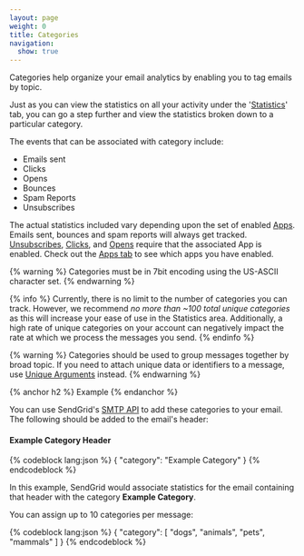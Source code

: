 ```yaml
---
layout: page
weight: 0
title: Categories
navigation:
  show: true
---
```


Categories help organize your email analytics by enabling you to tag emails by topic.

Just as you can view the statistics on all your activity under the '[Statistics]({{root_url}}/Delivery_Metrics/)' tab, you can go a step further and view the statistics broken down to a particular category.

The events that can be associated with category include:

-   Emails sent
-   Clicks
-   Opens
-   Bounces
-   Spam Reports
-   Unsubscribes

The actual statistics included vary depending upon the set of enabled [Apps]({{root_url}}/Apps/). Emails sent, bounces and spam reports will always get tracked. [Unsubscribes]({{root_url}}/Apps/subscription_tracking.html), [Clicks]({{root_url}}/Apps/click_tracking.html), and [Opens]({{root_url}}/Apps/open_tracking.html) require that the associated App is enabled. Check out the [Apps tab](https://sendgrid.com/app) to see which apps you have enabled.

{% warning %}
Categories must be in 7bit encoding using the US-ASCII character set. 
{% endwarning %}

{% info %}
Currently, there is no limit to the number of categories you can track. However, we recommend *no more than ~100 total unique categories* as this will increase your ease of use in the Statistics area. Additionally, a high rate of unique categories on your account can negatively impact the rate at which we process the messages you send.
{% endinfo %}

{% warning %}
Categories should be used to group messages together by broad topic. If you need to attach unique data or identifiers to a message, use [Unique Arguments]({{root_url}}/API_Reference/SMTP_API/unique_arguments.html) instead. 
{% endwarning %}

{% anchor h2 %}
Example 
{% endanchor %}

You can use SendGrid's [SMTP API]({{root_url}}/API_Reference/SMTP_API/) to add these categories to your email. The following should be added to the email's header:

<h4>Example Category Header</h4>
{% codeblock lang:json %}
{
  "category": "Example Category"
}
{% endcodeblock %}

In this example, SendGrid would associate statistics for the email containing that header with the category **Example Category**.

You can assign up to 10 categories per message:

{% codeblock lang:json %}
{
  "category": [
    "dogs",
    "animals",
    "pets",
    "mammals"
  ]
}
{% endcodeblock %}
